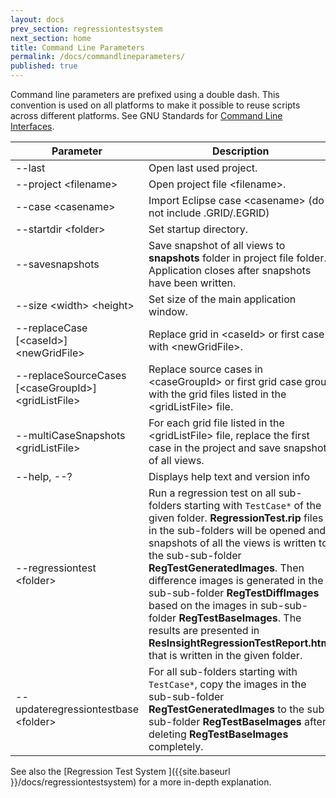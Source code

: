 ```yaml
---
layout: docs
prev_section: regressiontestsystem
next_section: home
title: Command Line Parameters
permalink: /docs/commandlineparameters/
published: true
---
```


Command line parameters are prefixed using a double dash. This convention is used on all platforms to make it possible to reuse scripts across different platforms.
See GNU Standards for [Command Line Interfaces](http://www.gnu.org/prep/standards/html_node/Command_002dLine-Interfaces.html#Command_002dLine-Interfaces).

| Parameter | Description |
|-----------|-------------|
| &#45;&#45;last                   | Open last used project. |
| &#45;&#45;project &lt;filename&gt;     | Open project file &lt;filename&gt;. |
| &#45;&#45;case &lt;casename&gt;        | Import Eclipse case &lt;casename&gt; (do not include .GRID/.EGRID) |
| &#45;&#45;startdir &lt;folder&gt;      | Set startup directory. |
| &#45;&#45;savesnapshots          | Save snapshot of all views to **snapshots** folder in project file folder. Application closes after snapshots have been written. |
| &#45;&#45;size &lt;width&gt; &lt;height&gt;  | Set size of the main application window. |
| &#45;&#45;replaceCase [&lt;caseId&gt;] &lt;newGridFile&gt;  | Replace grid in &lt;caseId&gt; or first case with &lt;newGridFile&gt;. |
| &#45;&#45;replaceSourceCases [&lt;caseGroupId&gt;] &lt;gridListFile&gt; | Replace source cases in &lt;caseGroupId&gt; or first grid case group with the grid files listed in the &lt;gridListFile&gt; file. |
| &#45;&#45;multiCaseSnapshots &lt;gridListFile&gt; | For each grid file listed in the &lt;gridListFile&gt; file, replace the first case in the project and save snapshot of all views. |
| &#45;&#45;help, &#45;&#45;?       | Displays help text and version info |
| &#45;&#45;regressiontest &lt;folder&gt; | Run a regression test on all sub-folders starting with `TestCase*` of the given folder. **RegressionTest.rip** files in the sub-folders will be opened and snapshots of all the views is written to the sub-sub-folder **RegTestGeneratedImages**. Then difference images is generated in the sub-sub-folder **RegTestDiffImages** based on the images in sub-sub-folder **RegTestBaseImages**. The results are presented in **ResInsightRegressionTestReport.html** that is written in the given folder. |
| &#45;&#45;updateregressiontestbase &lt;folder&gt; | For all sub-folders starting with `TestCase*`, copy the images in the sub-sub-folder **RegTestGeneratedImages** to the sub-sub-folder **RegTestBaseImages** after deleting **RegTestBaseImages** completely. |

See also the [Regression Test System ]({{site.baseurl }}/docs/regressiontestsystem) for a more in-depth explanation.